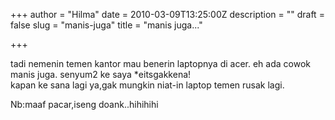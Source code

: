 +++
author = "Hilma"
date = 2010-03-09T13:25:00Z
description = ""
draft = false
slug = "manis-juga"
title = "manis juga..."

+++

tadi nemenin temen kantor mau benerin laptopnya di acer. eh ada cowok manis juga. senyum2 ke saya *eitsgakkena!  
kapan ke sana lagi ya,gak mungkin niat-in laptop temen rusak lagi.

<div class="fullpost">Nb:maaf pacar,iseng doank..hihihihi

</div>


